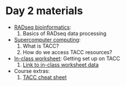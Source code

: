 # Day 2 materials

* [RADseq bioinformatics]():
    1. Basics of RADseq data processing
* [Supercomputer computing]():
    1. What is TACC?
    2. How do we access TACC resources?
* [In-class worksheet](): Getting set up on TACC
    1. [Link to in-class worksheet data]()
* Course extras:
    1. [TACC cheat sheet](https://github.com/eachambers/UNAMtraining/blob/main/Day2/TACC_cheat_sheet.pdf)
